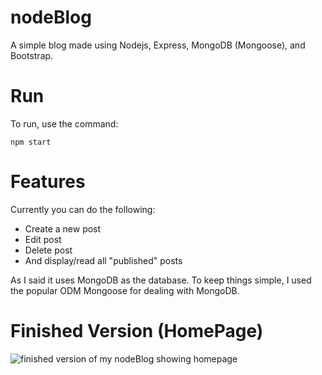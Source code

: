 # nodeBlog
A simple blog made using Nodejs, Express, MongoDB (Mongoose), and Bootstrap.

# Run

To run, use the command:

```npm start```

# Features

Currently you can do the following:

- Create a new post
- Edit post
- Delete post
- And display/read all "published" posts

As I said it uses MongoDB as the database. To keep things simple, I used the popular ODM Mongoose for dealing with MongoDB.

# Finished Version (HomePage)

<img src="https://i.ibb.co/cky6Kpq/nodeblog.png" alt="finished version of my nodeBlog showing homepage" />
